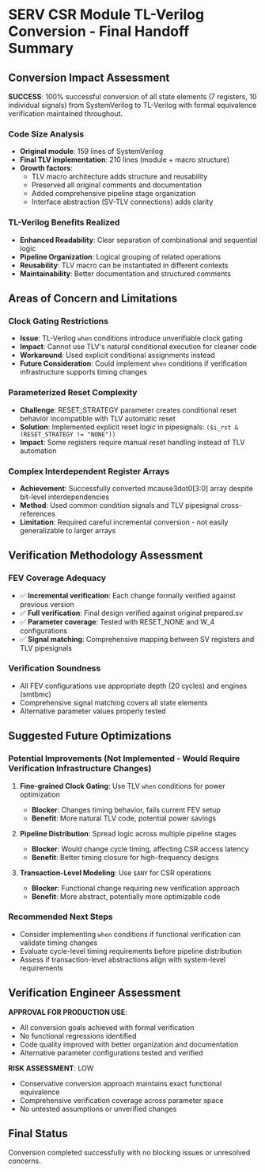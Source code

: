 # SERV CSR Module TL-Verilog Conversion - Final Handoff Summary

## Conversion Impact Assessment

**SUCCESS**: 100% successful conversion of all state elements (7 registers, 10 individual signals) from SystemVerilog to TL-Verilog with formal equivalence verification maintained throughout.

### Code Size Analysis
- **Original module**: 159 lines of SystemVerilog
- **Final TLV implementation**: 210 lines (module + macro structure)
- **Growth factors**: 
  - TLV macro architecture adds structure and reusability
  - Preserved all original comments and documentation
  - Added comprehensive pipeline stage organization
  - Interface abstraction (SV-TLV connections) adds clarity

### TL-Verilog Benefits Realized
- **Enhanced Readability**: Clear separation of combinational and sequential logic
- **Pipeline Organization**: Logical grouping of related operations
- **Reusability**: TLV macro can be instantiated in different contexts
- **Maintainability**: Better documentation and structured comments

## Areas of Concern and Limitations

### Clock Gating Restrictions
- **Issue**: TL-Verilog `when` conditions introduce unverifiable clock gating
- **Impact**: Cannot use TLV's natural conditional execution for cleaner code
- **Workaround**: Used explicit conditional assignments instead
- **Future Consideration**: Could implement `when` conditions if verification infrastructure supports timing changes

### Parameterized Reset Complexity  
- **Challenge**: RESET_STRATEGY parameter creates conditional reset behavior incompatible with TLV automatic reset
- **Solution**: Implemented explicit reset logic in pipesignals: `($i_rst & (RESET_STRATEGY != "NONE"))`
- **Impact**: Some registers require manual reset handling instead of TLV automation

### Complex Interdependent Register Arrays
- **Achievement**: Successfully converted mcause3dot0[3:0] array despite bit-level interdependencies
- **Method**: Used common condition signals and TLV pipesignal cross-references
- **Limitation**: Required careful incremental conversion - not easily generalizable to larger arrays

## Verification Methodology Assessment

### FEV Coverage Adequacy
- ✅ **Incremental verification**: Each change formally verified against previous version
- ✅ **Full verification**: Final design verified against original prepared.sv
- ✅ **Parameter coverage**: Tested with RESET_NONE and W_4 configurations
- ✅ **Signal matching**: Comprehensive mapping between SV registers and TLV pipesignals

### Verification Soundness
- All FEV configurations use appropriate depth (20 cycles) and engines (smtbmc)
- Comprehensive signal matching covers all state elements
- Alternative parameter values properly tested

## Suggested Future Optimizations

### Potential Improvements (Not Implemented - Would Require Verification Infrastructure Changes)

1. **Fine-grained Clock Gating**: Use TLV `when` conditions for power optimization
   - **Blocker**: Changes timing behavior, fails current FEV setup
   - **Benefit**: More natural TLV code, potential power savings

2. **Pipeline Distribution**: Spread logic across multiple pipeline stages
   - **Blocker**: Would change cycle timing, affecting CSR access latency
   - **Benefit**: Better timing closure for high-frequency designs

3. **Transaction-Level Modeling**: Use `$ANY` for CSR operations
   - **Blocker**: Functional change requiring new verification approach
   - **Benefit**: More abstract, potentially more optimizable code

### Recommended Next Steps
- Consider implementing `when` conditions if functional verification can validate timing changes
- Evaluate cycle-level timing requirements before pipeline distribution
- Assess if transaction-level abstractions align with system-level requirements

## Verification Engineer Assessment

**APPROVAL FOR PRODUCTION USE**: 
- All conversion goals achieved with formal verification
- No functional regressions identified  
- Code quality improved with better organization and documentation
- Alternative parameter configurations tested and verified

**RISK ASSESSMENT**: LOW
- Conservative conversion approach maintains exact functional equivalence
- Comprehensive verification coverage across parameter space
- No untested assumptions or unverified changes

## Final Status

Conversion completed successfully with no blocking issues or unresolved concerns.
